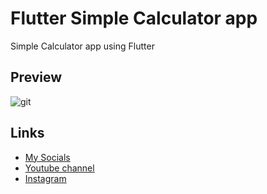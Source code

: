 # Flutter Simple Calculator app
Simple Calculator app using Flutter


## Preview
![git](https://user-images.githubusercontent.com/91388754/169571040-33d3597e-83d8-4737-925c-e311dffd9373.gif)
## Links
* [My Socials](https://znap.link/CodeWithFlexz)
* [Youtube channel](https://www.youtube.com/channel/UCLVrYXt3SL9rT-IcDmgU9Wg)
* [Instagram](https://instagram.com/codewithflexz)
